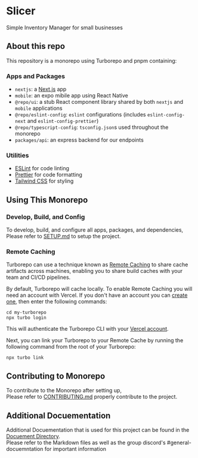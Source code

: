# Slicer

Simple Inventory Manager for small businesses

## About this repo

This repository is a monorepo using Turborepo and pnpm containing:

### Apps and Packages

- `nextjs`: a [Next.js](https://nextjs.org/) app
- `mobile`: an expo mibile app using React Native
- `@repo/ui`: a stub React component library shared by both `nextjs` and `mobile` applications
- `@repo/eslint-config`: `eslint` configurations (includes `eslint-config-next` and `eslint-config-prettier`)
- `@repo/typescript-config`: `tsconfig.json`s used throughout the monorepo
- `packages/api`: an express backend for our endpoints

### Utilities

- [ESLint](https://eslint.org/) for code linting
- [Prettier](https://prettier.io) for code formatting
- [Tailwind CSS](https://tailwindcss.com/) for styling

## Using This Monorepo

### Develop, Build, and Config

To develop, build, and configure all apps, packages, and dependencies,<br>
Please refer to [SETUP.md](doc/SETUP.md) to setup the project.

### Remote Caching

Turborepo can use a technique known as [Remote Caching](https://turbo.build/repo/docs/core-concepts/remote-caching) to share cache artifacts across machines, enabling you to share build caches with your team and CI/CD pipelines.

By default, Turborepo will cache locally. To enable Remote Caching you will need an account with Vercel. If you don't have an account you can [create one](https://vercel.com/signup), then enter the following commands:

```
cd my-turborepo
npx turbo login
```

This will authenticate the Turborepo CLI with your [Vercel account](https://vercel.com/docs/concepts/personal-accounts/overview).

Next, you can link your Turborepo to your Remote Cache by running the following command from the root of your Turborepo:

```
npx turbo link
```

## Contributing to Monorepo

To contribute to the Monorepo after setting up,<br>
Please refer to [CONTRIBUTING.md](doc/CONTRIBUTING.md) properly contribute to the project.

## Additional Docuementation

Additional Docuementation that is used for this project can be found in the [Docuement Directory](doc/).<br>
Please refer to the Markdown files as well as the group discord's #general-docuemntation for important information
